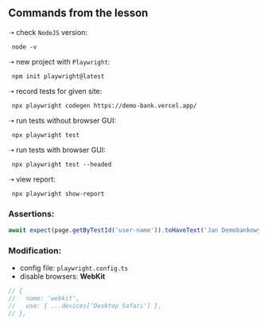 ## Commands from the lesson

➝  check `NodeJS` version:

```Shell
 node -v 
```
➝  new project with `Playwright`:

```Shell
 npm init playwright@latest
```

➝  record tests for given site:

```Shell
 npx playwright codegen https://demo-bank.vercel.app/ 
```

➝  run tests without browser GUI:

```Shell
 npx playwright test 
```

➝  run tests with browser GUI:

```Shell
 npx playwright test --headed 
```

➝  view report:

```Shell
 npx playwright show-report 
```

### Assertions:

```TypeScript
await expect(page.getByTestId('user-name')).toHaveText('Jan Demobankowy');
```

### Modification:

- config file: `playwright.config.ts`
- disable browsers: **WebKit**

```TypeScript
// {
//   name: 'webkit',
//   use: { ...devices['Desktop Safari'] },
// },
```
